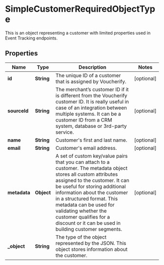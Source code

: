

# SimpleCustomerRequiredObjectType

This is an object representing a customer with limited properties used in Event Tracking endpoints.

## Properties

| Name | Type | Description | Notes |
|------------ | ------------- | ------------- | -------------|
|**id** | **String** | The unique ID of a customer that is assigned by Voucherify. |  [optional] |
|**sourceId** | **String** | The merchant’s customer ID if it is different from the Voucherify customer ID. It is really useful in case of an integration between multiple systems. It can be a customer ID from a CRM system, database or 3rd-party service. |  [optional] |
|**name** | **String** | Customer&#39;s first and last name. |  [optional] |
|**email** | **String** | Customer&#39;s email address. |  [optional] |
|**metadata** | **Object** | A set of custom key/value pairs that you can attach to a customer. The metadata object stores all custom attributes assigned to the customer. It can be useful for storing additional information about the customer in a structured format. This metadata can be used for validating whether the customer qualifies for a discount or it can be used in building customer segments.  |  [optional] |
|**_object** | **String** | The type of the object represented by the JSON. This object stores information about the customer. |  |



